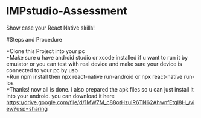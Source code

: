 # IMPstudio-Assessment
Show case your React Native skills!

#Steps and Procedure 

*Clone this Project into your pc\
*Make sure u have android studio or xcode installed if u want to run it by emulator or you can test with real device and make sure your device is connected to your pc by usb\
*Run npm install then npx react-native run-android or npx react-native run-ios\
*Thanks! now all is done. i also prepared the apk files so u can just install it into your android. you can download it here https://drive.google.com/file/d/1MW7M_c88otHzuIR6TN62AhwnfEtqI8H_/view?usp=sharing
